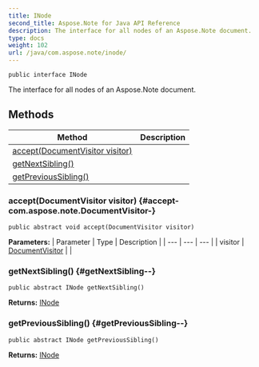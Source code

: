 ```yaml
---
title: INode
second_title: Aspose.Note for Java API Reference
description: The interface for all nodes of an Aspose.Note document.
type: docs
weight: 102
url: /java/com.aspose.note/inode/
---
```

```
public interface INode
```

The interface for all nodes of an Aspose.Note document.
## Methods

| Method | Description |
| --- | --- |
| [accept(DocumentVisitor visitor)](#accept-com.aspose.note.DocumentVisitor-) |  |
| [getNextSibling()](#getNextSibling--) |  |
| [getPreviousSibling()](#getPreviousSibling--) |  |
### accept(DocumentVisitor visitor) {#accept-com.aspose.note.DocumentVisitor-}
```
public abstract void accept(DocumentVisitor visitor)
```




**Parameters:**
| Parameter | Type | Description |
| --- | --- | --- |
| visitor | [DocumentVisitor](../../com.aspose.note/documentvisitor) |  |

### getNextSibling() {#getNextSibling--}
```
public abstract INode getNextSibling()
```




**Returns:**
[INode](../../com.aspose.note/inode)
### getPreviousSibling() {#getPreviousSibling--}
```
public abstract INode getPreviousSibling()
```




**Returns:**
[INode](../../com.aspose.note/inode)
